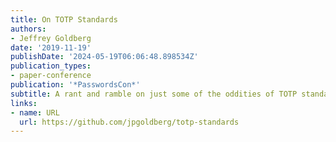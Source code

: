 ```yaml
---
title: On TOTP Standards
authors:
- Jeffrey Goldberg
date: '2019-11-19'
publishDate: '2024-05-19T06:06:48.898534Z'
publication_types:
- paper-conference
publication: '*PasswordsCon*'
subtitle: A rant and ramble on just some of the oddities of TOTP standards
links:
- name: URL
  url: https://github.com/jpgoldberg/totp-standards
---
```

